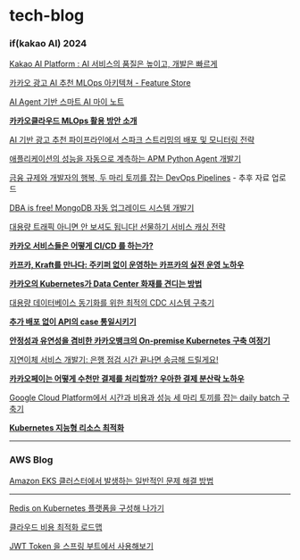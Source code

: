 # tech-blog

### if(kakao AI) 2024


[Kakao AI Platform : AI 서비스의 품질은 높이고, 개발은 빠르게](https://if.kakao.com/session/10)

[카카오 광고 AI 추천 MLOps 아키텍쳐 - Feature Store](https://if.kakao.com/session/20)

[AI Agent 기반 스마트 AI 마이 노트](https://if.kakao.com/session/21)

**[카카오클라우드 MLOps 활용 방안 소개](https://if.kakao.com/session/32)**

[AI 기반 광고 추천 파이프라인에서 스파크 스트리밍의 배포 및 모니터링 전략](https://if.kakao.com/session/33)

[애플리케이션의 성능을 자동으로 계측하는 APM Python Agent 개발기](https://if.kakao.com/session/52)

[금융 규제와 개발자의 행복, 두 마리 토끼를 잡는 DevOps Pipelines](https://if.kakao.com/session/57) - 추후 자료 업로드

[DBA is free! MongoDB 자동 업그레이드 시스템 개발기](https://if.kakao.com/session/67)

[대용량 트래픽 아니면 안 보셔도 됩니다! 선물하기 서비스 캐싱 전략](https://if.kakao.com/session/68)

**[카카오 서비스들은 어떻게 CI/CD 를 하는가?](https://if.kakao.com/session/70)**

**[카프카, Kraft를 만나다: 주키퍼 없이 운영하는 카프카의 실전 운영 노하우](https://if.kakao.com/session/73)**

**[카카오의 Kubernetes가 Data Center 화재를 견디는 방법](https://if.kakao.com/session/76)**

[대용량 데이터베이스 동기화를 위한 최적의 CDC 시스템 구축기](https://if.kakao.com/session/78)

**[추가 배포 없이 API의 case 통일시키기](https://if.kakao.com/session/79)**

**[안정성과 유연성을 겸비한 카카오뱅크의 On-premise Kubernetes 구축 여정기](https://if.kakao.com/session/83)**

[지연이체 서비스 개발기: 은행 점검 시간 끝나면 송금해 드릴게요!](https://if.kakao.com/session/87)

**[카카오페이는 어떻게 수천만 결제를 처리할까? 우아한 결제 분산락 노하우](https://if.kakao.com/session/88)**

[Google Cloud Platform에서 시간과 비용과 성능 세 마리 토끼를 잡는 daily batch 구축기](https://if.kakao.com/session/91)

**[Kubernetes 지능형 리소스 최적화](https://if.kakao.com/session/93)**

------------------------------------

### AWS Blog
[Amazon EKS 클러스터에서 발생하는 일반적인 문제 해결 방법](https://repost.aws/articles/AReC4okomsTOOCI0eG3eQqZw/aws-premium-support-troubleshoot-eks-cluster-%EC%9E%90%EB%8F%99%ED%99%94-%EB%9F%B0%EB%B6%81%EC%9D%84-%EC%82%AC%EC%9A%A9%ED%95%98%EC%97%AC-amazon-eks-%ED%81%B4%EB%9F%AC%EC%8A%A4%ED%84%B0%EC%97%90%EC%84%9C-%EB%B0%9C%EC%83%9D%ED%95%98%EB%8A%94-%EC%9D%BC%EB%B0%98%EC%A0%81%EC%9D%B8-%EB%AC%B8%EC%A0%9C-%ED%95%B4%EA%B2%B0-%EB%B0%A9%EB%B2%95)

------------------------------------

[Redis on Kubernetes 플랫폼을 구성해 나가기](https://tech.kakaopay.com/post/kakaopaysec-redis-on-kubernetes/)

[클라우드 비용 최적화 로드맵](https://www.sktenterprise.com/bizInsight/blogDetail/skt/9415)

[JWT Token 을 스프링 부트에서 사용해보기](https://devocean.sk.com/blog/techBoard)
